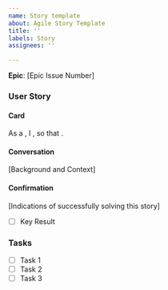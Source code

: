 ```yaml
---
name: Story template
about: Agile Story Template
title: ''
labels: Story
assignees: ''

---
```


**Epic**: [Epic Issue Number]

### User Story

#### Card

As a , I , so that .

#### Conversation

[Background and Context]

#### Confirmation

[Indications of successfully solving this story]

- [ ] Key Result

### Tasks

- [ ] Task 1
- [ ] Task 2
- [ ] Task 3
